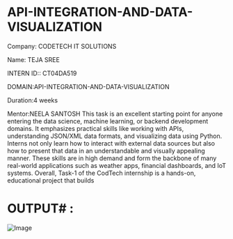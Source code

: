 # API-INTEGRATION-AND-DATA-VISUALIZATION

Company: CODETECH IT SOLUTIONS

Name: TEJA SREE

INTERN ID:: CT04DA519

DOMAIN:API-INTEGRATION-AND-DATA-VISUALIZATION

Duration:4 weeks

Mentor:NEELA SANTOSH This task is an excellent starting point for anyone entering the data science, machine learning, or backend development domains. It emphasizes practical skills like working with APIs, understanding JSON/XML data formats, and visualizing data using Python. Interns not only learn how to interact with external data sources but also how to present that data in an understandable and visually appealing manner. These skills are in high demand and form the backbone of many real-world applications such as weather apps, financial dashboards, and IoT systems. Overall, Task-1 of the CodTech internship is a hands-on, educational project that builds

# OUTPUT# : 
![Image](https://github.com/user-attachments/assets/98e5f32a-a1d0-4b42-9749-6b4b4b9a5797)

